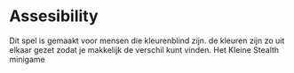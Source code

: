 Assesibility
============

Dit spel is gemaakt voor mensen die kleurenblind zijn.
de kleuren zijn zo uit elkaar gezet zodat je makkelijk de verschil kunt vinden.
Het Kleine Stealth minigame
